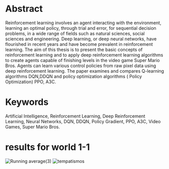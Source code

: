 # Abstract
Reinforcement learning involves an agent interacting with the environment, learning
an optimal policy, through trial and error, for sequential decision problems, in a wide
range of fields such as natural sciences, social sciences and engineering. Deep learning,
or deep neural networks, have flourished in recent years and have become prevalent in
reinforcement learning. The aim of this thesis is to present the basic concepts of reinforcement
learning and to apply deep reinforcement learning algorithms to create agents
capable of finishing levels in the video game Super Mario Bros. Agents can learn various
control policies from raw pixel data using deep reinforcement learning. The paper examines
and compares Q-learning algorithms DQN,DDQN and policy optimization algorithms
( Policy Optimization) PPO, A3C.
# Keywords
Artificial Intelligence, Reinforcement Learning, Deep Reinforcement Learning, Neural
Networks, DQN, DDQN, Policy Gradient, PPO, A3C, Video Games, Super Mario Bros.

# results for world 1-1
![Running average(3)](https://user-images.githubusercontent.com/98480492/194908002-e8fa8dd1-687d-45da-8b41-f27999ab4186.png)
![tempatismos](https://user-images.githubusercontent.com/98480492/194908142-f1468848-1269-4282-923a-b45012e7acab.png)
